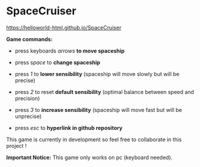 # SpaceCruiser
https://helloworld-html.github.io/SpaceCruiser

**Game commands:**

 - press keyboards *arrows* **to move spaceship**

 - press *space* to **change spaceship**
 
 - press *1* to **lower sensibility** (spaceship will move slowly but will be precise)
 
 - press *2* to reset **default sensibility** (optimal balance between speed and precision)
 
 - press *3* to **increase sensibility** (spaceship will move fast but will be unprecise)
 
 - press *esc* to **hyperlink in github repository**
 
This game is currently in development so feel free to collaborate in this project !
 
**Important Notice:** This game only works on pc (keyboard needed).
 

